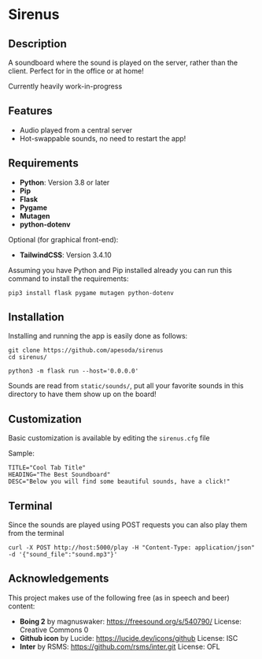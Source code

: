 # Sirenus

## Description
A soundboard where the sound is played on the server, rather than the client. Perfect for in the office or at home!

Currently heavily work-in-progress

## Features
- Audio played from a central server
- Hot-swappable sounds, no need to restart the app!

## Requirements
- **Python**: Version 3.8 or later
- **Pip**
- **Flask**
- **Pygame**
- **Mutagen**
- **python-dotenv**

Optional (for graphical front-end):
- **TailwindCSS**: Version 3.4.10

Assuming you have Python and Pip installed already you can run this command to install the requirements:

```
pip3 install flask pygame mutagen python-dotenv
```

## Installation
Installing and running the app is easily done as follows:
```
git clone https://github.com/apesoda/sirenus 
cd sirenus/

python3 -m flask run --host='0.0.0.0'
```
Sounds are read from `static/sounds/`, put all your favorite sounds in this directory to have them show up on the board!

## Customization
Basic customization is available by editing the `sirenus.cfg` file

Sample:
```
TITLE="Cool Tab Title"
HEADING="The Best Soundboard"
DESC="Below you will find some beautiful sounds, have a click!"
```

## Terminal
Since the sounds are played using POST requests you can also play them from the terminal
```
curl -X POST http://host:5000/play -H "Content-Type: application/json" -d '{"sound_file":"sound.mp3"}'
```

## Acknowledgements
This project makes use of the following free (as in speech and beer) content:
- **Boing 2** by magnuswaker: https://freesound.org/s/540790/ License: Creative Commons 0
- **Github icon** by Lucide: https://lucide.dev/icons/github  License: ISC
- **Inter** by RSMS: https://github.com/rsms/inter.git License: OFL
